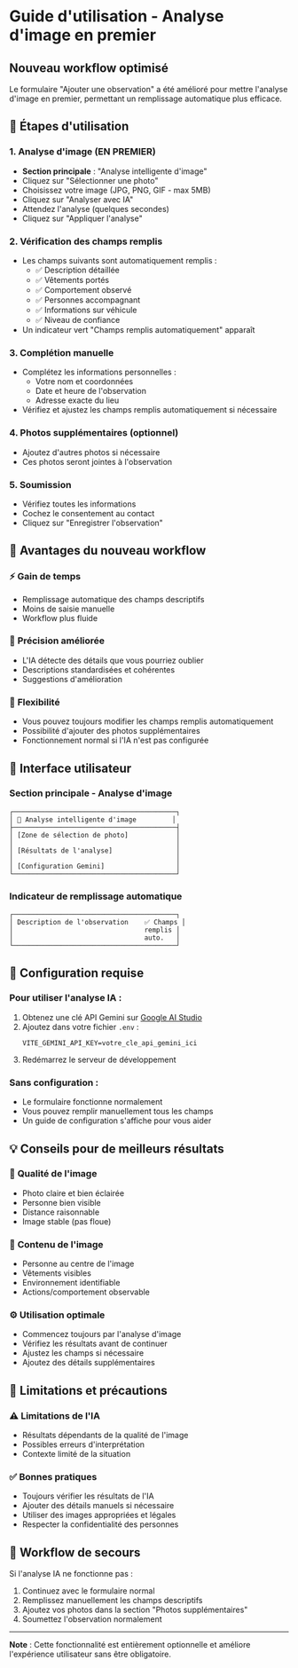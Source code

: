# Guide d'utilisation - Analyse d'image en premier

## Nouveau workflow optimisé

Le formulaire "Ajouter une observation" a été amélioré pour mettre l'analyse d'image en premier, permettant un remplissage automatique plus efficace.

## 🚀 Étapes d'utilisation

### 1. **Analyse d'image (EN PREMIER)**
- **Section principale** : "Analyse intelligente d'image"
- Cliquez sur "Sélectionner une photo"
- Choisissez votre image (JPG, PNG, GIF - max 5MB)
- Cliquez sur "Analyser avec IA"
- Attendez l'analyse (quelques secondes)
- Cliquez sur "Appliquer l'analyse"

### 2. **Vérification des champs remplis**
- Les champs suivants sont automatiquement remplis :
  - ✅ Description détaillée
  - ✅ Vêtements portés
  - ✅ Comportement observé
  - ✅ Personnes accompagnant
  - ✅ Informations sur véhicule
  - ✅ Niveau de confiance
- Un indicateur vert "Champs remplis automatiquement" apparaît

### 3. **Complétion manuelle**
- Complétez les informations personnelles :
  - Votre nom et coordonnées
  - Date et heure de l'observation
  - Adresse exacte du lieu
- Vérifiez et ajustez les champs remplis automatiquement si nécessaire

### 4. **Photos supplémentaires (optionnel)**
- Ajoutez d'autres photos si nécessaire
- Ces photos seront jointes à l'observation

### 5. **Soumission**
- Vérifiez toutes les informations
- Cochez le consentement au contact
- Cliquez sur "Enregistrer l'observation"

## 🎯 Avantages du nouveau workflow

### ⚡ **Gain de temps**
- Remplissage automatique des champs descriptifs
- Moins de saisie manuelle
- Workflow plus fluide

### 🎯 **Précision améliorée**
- L'IA détecte des détails que vous pourriez oublier
- Descriptions standardisées et cohérentes
- Suggestions d'amélioration

### 🔄 **Flexibilité**
- Vous pouvez toujours modifier les champs remplis automatiquement
- Possibilité d'ajouter des photos supplémentaires
- Fonctionnement normal si l'IA n'est pas configurée

## 📱 Interface utilisateur

### Section principale - Analyse d'image
```
┌─────────────────────────────────────────┐
│ 🧠 Analyse intelligente d'image         │
├─────────────────────────────────────────┤
│ [Zone de sélection de photo]            │
│                                         │
│ [Résultats de l'analyse]                │
│                                         │
│ [Configuration Gemini]                  │
└─────────────────────────────────────────┘
```

### Indicateur de remplissage automatique
```
┌─────────────────────────────────────────┐
│ Description de l'observation    ✅ Champs │
│                                 remplis │
│                                 auto.   │
└─────────────────────────────────────────┘
```

## 🔧 Configuration requise

### Pour utiliser l'analyse IA :
1. Obtenez une clé API Gemini sur [Google AI Studio](https://makersuite.google.com/app/apikey)
2. Ajoutez dans votre fichier `.env` :
   ```env
   VITE_GEMINI_API_KEY=votre_cle_api_gemini_ici
   ```
3. Redémarrez le serveur de développement

### Sans configuration :
- Le formulaire fonctionne normalement
- Vous pouvez remplir manuellement tous les champs
- Un guide de configuration s'affiche pour vous aider

## 💡 Conseils pour de meilleurs résultats

### 📸 **Qualité de l'image**
- Photo claire et bien éclairée
- Personne bien visible
- Distance raisonnable
- Image stable (pas floue)

### 🎯 **Contenu de l'image**
- Personne au centre de l'image
- Vêtements visibles
- Environnement identifiable
- Actions/comportement observable

### ⚙️ **Utilisation optimale**
- Commencez toujours par l'analyse d'image
- Vérifiez les résultats avant de continuer
- Ajustez les champs si nécessaire
- Ajoutez des détails supplémentaires

## 🚨 Limitations et précautions

### ⚠️ **Limitations de l'IA**
- Résultats dépendants de la qualité de l'image
- Possibles erreurs d'interprétation
- Contexte limité de la situation

### ✅ **Bonnes pratiques**
- Toujours vérifier les résultats de l'IA
- Ajouter des détails manuels si nécessaire
- Utiliser des images appropriées et légales
- Respecter la confidentialité des personnes

## 🔄 Workflow de secours

Si l'analyse IA ne fonctionne pas :
1. Continuez avec le formulaire normal
2. Remplissez manuellement les champs descriptifs
3. Ajoutez vos photos dans la section "Photos supplémentaires"
4. Soumettez l'observation normalement

---

**Note** : Cette fonctionnalité est entièrement optionnelle et améliore l'expérience utilisateur sans être obligatoire.
